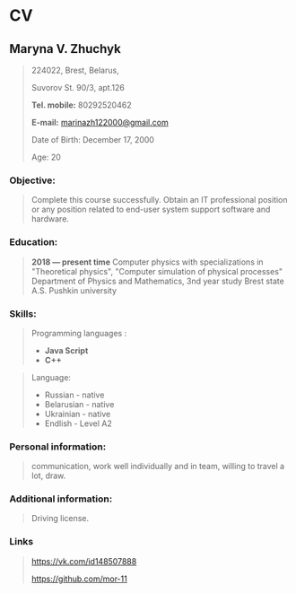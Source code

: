 # CV
## Maryna V. Zhuchyk

> 224022, Brest, Belarus,
>
>Suvorov St. 90/3, apt.126
>
>**Tel. mobile:** 80292520462
>
>**E-mail:** marinazh122000@gmail.com
>
>Date of Birth: December 17, 2000
>
>Age: 20


### Objective:

>Complete this course successfully.
>Obtain an IT professional position or any
> position related to end-user system support software and hardware.

### Education:

> **2018 — present time**
>Computer physics with specializations in "Theoretical physics",
>"Computer simulation of physical processes"
>Department of Physics and Mathematics, 3nd year study
>Brest state A.S. Pushkin university

### Skills:
>Programming languages :
> - **Java Script**
> - **C++**

>Language:
> - Russian - native
> - Belarusian - native
> - Ukrainian - native
> - Endlish - Level A2

### Personal information:

>communication, work well individually and in team, willing to travel a lot,
draw.

### Additional information:

>Driving license.

### Links
>https://vk.com/id148507888
>
>https://github.com/mor-11
